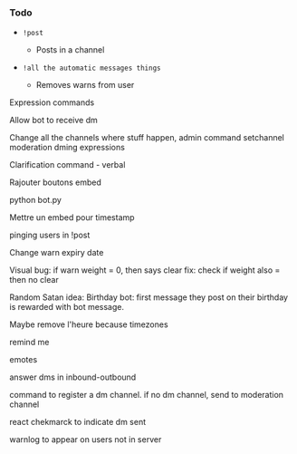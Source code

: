 ### Todo


- `!post`
  - Posts in a channel

- `!all the automatic messages things`
  - Removes warns from user 


Expression commands 

Allow bot to receive dm 

Change all the channels where stuff happen, admin command setchannel moderation dming expressions

Clarification command - verbal 

Rajouter boutons embed 

python bot.py

Mettre un embed pour timestamp 

pinging users in !post 

Change warn expiry date 

Visual bug: if warn weight = 0, then says clear fix: check if weight also = then no clear 

Random Satan idea: Birthday bot: first message they post on their birthday is rewarded with bot message. 

Maybe remove l'heure because timezones 

remind me 

emotes 

answer dms in inbound-outbound 

command to register a dm channel. if no dm channel, send to moderation channel 

react chekmarck to indicate dm sent 


warnlog to appear on users not in server 





